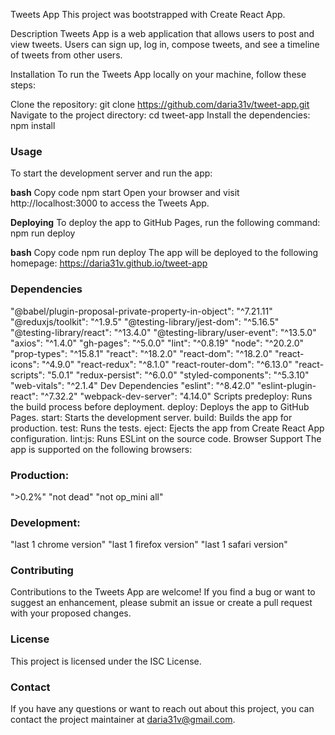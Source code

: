 Tweets App
This project was bootstrapped with Create React App.

Description
Tweets App is a web application that allows users to post and view tweets. Users can sign up, log in, compose tweets, and see a timeline of tweets from other users.

Installation
To run the Tweets App locally on your machine, follow these steps:

Clone the repository: git clone https://github.com/daria31v/tweet-app.git
Navigate to the project directory: cd tweet-app
Install the dependencies: npm install

### Usage
To start the development server and run the app:

**bash**
Copy code
npm start
Open your browser and visit http://localhost:3000 to access the Tweets App.

**Deploying**
To deploy the app to GitHub Pages, run the following command:
npm run deploy

**bash**
Copy code
npm run deploy
The app will be deployed to the following homepage: https://daria31v.github.io/tweet-app

### Dependencies
"@babel/plugin-proposal-private-property-in-object": "^7.21.11"
"@reduxjs/toolkit": "^1.9.5"
"@testing-library/jest-dom": "^5.16.5"
"@testing-library/react": "^13.4.0"
"@testing-library/user-event": "^13.5.0"
"axios": "^1.4.0"
"gh-pages": "^5.0.0"
"lint": "^0.8.19"
"node": "^20.2.0"
"prop-types": "^15.8.1"
"react": "^18.2.0"
"react-dom": "^18.2.0"
"react-icons": "^4.9.0"
"react-redux": "^8.1.0"
"react-router-dom": "^6.13.0"
"react-scripts": "5.0.1"
"redux-persist": "^6.0.0"
"styled-components": "^5.3.10"
"web-vitals": "^2.1.4"
Dev Dependencies
"eslint": "^8.42.0"
"eslint-plugin-react": "^7.32.2"
"webpack-dev-server": "4.14.0"
Scripts
predeploy: Runs the build process before deployment.
deploy: Deploys the app to GitHub Pages.
start: Starts the development server.
build: Builds the app for production.
test: Runs the tests.
eject: Ejects the app from Create React App configuration.
lint:js: Runs ESLint on the source code.
Browser Support
The app is supported on the following browsers:

### Production:
">0.2%"
"not dead"
"not op_mini all"

### Development:
"last 1 chrome version"
"last 1 firefox version"
"last 1 safari version"

### Contributing
Contributions to the Tweets App are welcome! If you find a bug or want to suggest an enhancement, please submit an issue or create a pull request with your proposed changes.

### License
This project is licensed under the ISC License.

### Contact
If you have any questions or want to reach out about this project, you can contact the project maintainer at daria31v@gmail.com.
